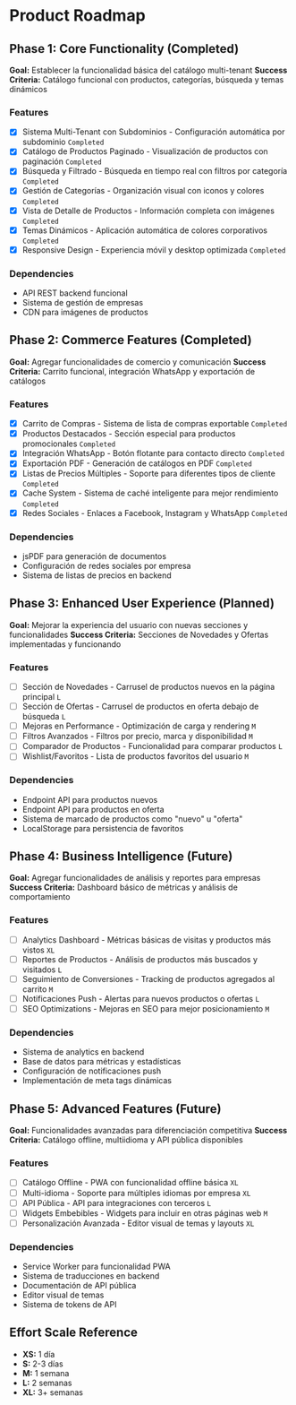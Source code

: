 # Product Roadmap

## Phase 1: Core Functionality (Completed)

**Goal:** Establecer la funcionalidad básica del catálogo multi-tenant
**Success Criteria:** Catálogo funcional con productos, categorías, búsqueda y temas dinámicos

### Features

- [x] Sistema Multi-Tenant con Subdominios - Configuración automática por subdominio `Completed`
- [x] Catálogo de Productos Paginado - Visualización de productos con paginación `Completed`
- [x] Búsqueda y Filtrado - Búsqueda en tiempo real con filtros por categoría `Completed`
- [x] Gestión de Categorías - Organización visual con iconos y colores `Completed`
- [x] Vista de Detalle de Productos - Información completa con imágenes `Completed`
- [x] Temas Dinámicos - Aplicación automática de colores corporativos `Completed`
- [x] Responsive Design - Experiencia móvil y desktop optimizada `Completed`

### Dependencies

- API REST backend funcional
- Sistema de gestión de empresas
- CDN para imágenes de productos

## Phase 2: Commerce Features (Completed)

**Goal:** Agregar funcionalidades de comercio y comunicación
**Success Criteria:** Carrito funcional, integración WhatsApp y exportación de catálogos

### Features

- [x] Carrito de Compras - Sistema de lista de compras exportable `Completed`
- [x] Productos Destacados - Sección especial para productos promocionales `Completed`
- [x] Integración WhatsApp - Botón flotante para contacto directo `Completed`
- [x] Exportación PDF - Generación de catálogos en PDF `Completed`
- [x] Listas de Precios Múltiples - Soporte para diferentes tipos de cliente `Completed`
- [x] Cache System - Sistema de caché inteligente para mejor rendimiento `Completed`
- [x] Redes Sociales - Enlaces a Facebook, Instagram y WhatsApp `Completed`

### Dependencies

- jsPDF para generación de documentos
- Configuración de redes sociales por empresa
- Sistema de listas de precios en backend

## Phase 3: Enhanced User Experience (Planned)

**Goal:** Mejorar la experiencia del usuario con nuevas secciones y funcionalidades
**Success Criteria:** Secciones de Novedades y Ofertas implementadas y funcionando

### Features

- [ ] Sección de Novedades - Carrusel de productos nuevos en la página principal `L`
- [ ] Sección de Ofertas - Carrusel de productos en oferta debajo de búsqueda `L`
- [ ] Mejoras en Performance - Optimización de carga y rendering `M`
- [ ] Filtros Avanzados - Filtros por precio, marca y disponibilidad `M`
- [ ] Comparador de Productos - Funcionalidad para comparar productos `L`
- [ ] Wishlist/Favoritos - Lista de productos favoritos del usuario `M`

### Dependencies

- Endpoint API para productos nuevos
- Endpoint API para productos en oferta
- Sistema de marcado de productos como "nuevo" u "oferta"
- LocalStorage para persistencia de favoritos

## Phase 4: Business Intelligence (Future)

**Goal:** Agregar funcionalidades de análisis y reportes para empresas
**Success Criteria:** Dashboard básico de métricas y análisis de comportamiento

### Features

- [ ] Analytics Dashboard - Métricas básicas de visitas y productos más vistos `XL`
- [ ] Reportes de Productos - Análisis de productos más buscados y visitados `L`
- [ ] Seguimiento de Conversiones - Tracking de productos agregados al carrito `M`
- [ ] Notificaciones Push - Alertas para nuevos productos o ofertas `L`
- [ ] SEO Optimizations - Mejoras en SEO para mejor posicionamiento `M`

### Dependencies

- Sistema de analytics en backend
- Base de datos para métricas y estadísticas
- Configuración de notificaciones push
- Implementación de meta tags dinámicas

## Phase 5: Advanced Features (Future)

**Goal:** Funcionalidades avanzadas para diferenciación competitiva
**Success Criteria:** Catálogo offline, multiidioma y API pública disponibles

### Features

- [ ] Catálogo Offline - PWA con funcionalidad offline básica `XL`
- [ ] Multi-idioma - Soporte para múltiples idiomas por empresa `XL`
- [ ] API Pública - API para integraciones con terceros `L`
- [ ] Widgets Embebibles - Widgets para incluir en otras páginas web `M`
- [ ] Personalización Avanzada - Editor visual de temas y layouts `XL`

### Dependencies

- Service Worker para funcionalidad PWA
- Sistema de traducciones en backend
- Documentación de API pública
- Editor visual de temas
- Sistema de tokens de API

## Effort Scale Reference

- **XS:** 1 día
- **S:** 2-3 días
- **M:** 1 semana
- **L:** 2 semanas
- **XL:** 3+ semanas